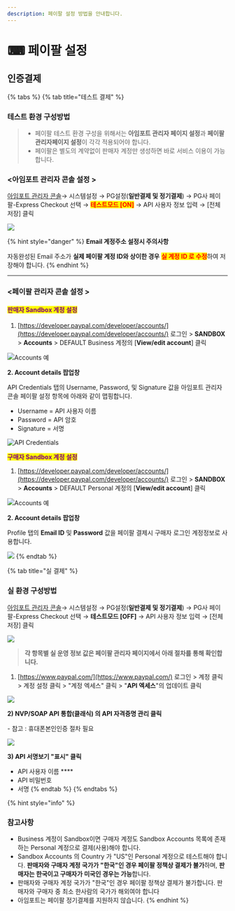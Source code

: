 ```yaml
---
description: 페이팔 설정 방법을 안내합니다.
---
```


# ⌨ 페이팔 설정

## 인증결제

{% tabs %}
{% tab title="테스트 결제" %}
### 테스트 환경 구성방법



> * 페이팔 테스트 환경 구성을 위해서는 **아임포트 관리자 페이지 설정**과 **페이팔 관리자페이지 설정**이 각각 적용되어야 합니다.
> * 페이팔은 별도의 계약없이 판매자 계정만 생성하면 바로 서비스 이용이 가능합니다.



### **<아임포트 관리자 콘솔 설정 >**

[아임포트 관리자 콘솔](https://admin.iamport.kr/)→ 시스템설정 → PG설정(**일반결제 및 정기결제**) → PG사 페이팔-Express Checkout 선택 → <mark style="color:red;">**테스트모드 \[ON]**</mark> → API 사용자 정보 입력 → \[전체 저장] 클릭



![](<../../../.gitbook/assets/image (11) (1) (1) (1) (1).png>)

{% hint style="danger" %}
**Email 계정주소 설정시 주의사항**&#x20;

자동완성된 Email 주소가 **실제 페이팔 계정 ID와 상이한 경우** <mark style="color:red;">**실 계정 ID 로 수정**</mark>하여 저장해야 합니다.
{% endhint %}

****

### **<페이팔 관리자 콘솔 설정 >**

#### <mark style="color:purple;">**판매자 Sandbox 계정 설정**</mark>&#x20;

1. &#x20;[https://developer.paypal.com/developer/accounts/](https://developer.paypal.com/developer/accounts/) 로그인 > **SANDBOX** > **Accounts** > DEFAULT Business 계정의 \[**View/edit account**] 클릭

![Accounts 예](<../../../.gitbook/assets/image (19) (1) (1) (1) (1).png>)

&#x20;**2. Account details 팝업창**

&#x20;API Credentials 탭의 Username, Password, 및 Signature 값을 아임포트 관리자 콘솔 페이팔 설정 항목에 아래와 같이 맵핑합니다.

* Username = API 사용자 이름
* Password = API 암호&#x20;
* Signature = 서명&#x20;

![API Credentials](<../../../.gitbook/assets/image (22) (1) (1) (1) (1).png>)

<mark style="color:purple;">**구매자 Sandbox 계정 설정**</mark>&#x20;

1. [https://developer.paypal.com/developer/accounts/](https://developer.paypal.com/developer/accounts/) 로그인 > **SANDBOX** > **Accounts** > DEFAULT Personal 계정의 \[**View/edit account**] 클릭

![Accounts 예](<../../../.gitbook/assets/image (24) (1) (1).png>)

**2. Account details 팝업창**&#x20;

Profile 탭의 **Email ID** 및 **Password** 값을 페이팔 결제시 구매자 로그인 계정정보로 사용합니다.

![](<../../../.gitbook/assets/image (21) (1) (1) (1) (1).png>)
{% endtab %}

{% tab title="실 결제" %}
### **실** 환경 구성방법

[아임포트 관리자 콘솔](https://admin.iamport.kr/)→ 시스템설정 → PG설정(**일반결제 및 정기결제**) → PG사 페이팔-Express Checkout 선택 → **테스트모드 \[OFF]** → API 사용자 정보 입력 → \[전체 저장] 클릭



![](<../../../.gitbook/assets/image (21) (1) (1) (1).png>)

> **각 항목별 실 운영 정보 값은 페이팔 관리자 페이지에서 아래 절차를 통해 확인합니다.**

1. &#x20;[https://www.paypal.com/](https://www.paypal.com/) 로그인 > 계정 클릭 > 계정 설정 클릭 > "계정 엑세스" 클릭 > "**API 엑세스**"의 업데이트 클릭

![](../../../.gitbook/assets/image.png)

**2) NVP/SOAP API 통합(클래식) 의 API 자격증명 관리 클릭**

\- 참고 : 휴대폰본인인증 절차 필요

![](<../../../.gitbook/assets/image (16) (1) (1) (1) (1) (1).png>)

**3) API 서명보기  "표시" 클릭**

* API 사용자 이름 ****&#x20;
* API 비밀번호
* 서명
{% endtab %}
{% endtabs %}



{% hint style="info" %}
### **참고사항**&#x20;

* Business 계정이 Sandbox이면 구매자 계정도 Sandbox Accounts 목록에 존재하는 Personal 계정으로 결제(사용)해야 합니다.
* Sandbox Accounts 의 Country 가 "US"인 Personal 계정으로 테스트해야 합니다. **판매자와 구매자 계정 국가가 "한국"인 경우 페이팔 정책상 결제가 불가**하며, **판매자는 한국이고 구매자가 미국인 경우는 가능**합니다.
* 판매자와 구매자 계정 국가가 "한국"인 경우 페이팔 정책상 결제가 불가합니다. 판매자와 구매자 중 최소 한사람의 국가가 해외여야 합니다
* 아임포트는 페이팔 정기결제를 지원하지 않습니다.
{% endhint %}
